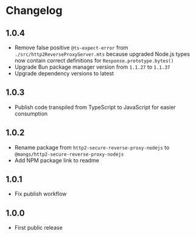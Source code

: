 # Changelog

## 1.0.4

- Remove false positive `@ts-expect-error` from `./src/http2ReverseProxyServer.mts` because upgraded Node.js types now contain correct definitions for `Response.prototype.bytes()`
- Upgrade Bun package manager version from `1.1.27` to `1.1.37`
- Upgrade dependency versions to latest

## 1.0.3

- Publish code transpiled from TypeScript to JavaScript for easier consumption

## 1.0.2

- Rename package from `http2-secure-reverse-proxy-nodejs` to `@mangs/http2-secure-reverse-proxy-nodejs`
- Add NPM package link to readme

## 1.0.1

- Fix publish workflow

## 1.0.0

- First public release
